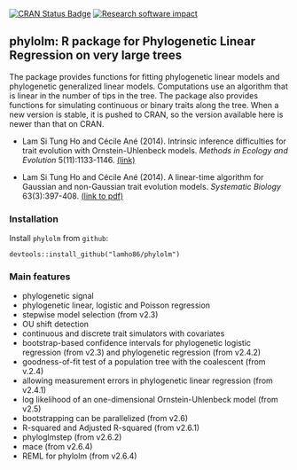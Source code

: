 [![CRAN Status Badge](http://www.r-pkg.org/badges/version/phylolm)](https://CRAN.R-project.org/package=phylolm)
[![Research software impact](http://depsy.org/api/package/cran/phylolm/badge.svg)](http://depsy.org/package/r/phylolm)

## phylolm: R package for Phylogenetic Linear Regression on very large trees

The package provides functions for fitting phylogenetic linear models and phylogenetic generalized linear models. 
Computations use an algorithm that is linear in the number of tips in the tree. 
The package also provides functions for simulating continuous or binary traits along the tree.
When a new version is stable, it is pushed to CRAN, so the version available here is newer than that on CRAN.

- Lam Si Tung Ho and Cécile Ané (2014). 
Intrinsic inference difficulties for trait evolution with Ornstein-Uhlenbeck models. 
*Methods in Ecology and Evolution* 5(11):1133-1146. 
[(link)](http://onlinelibrary.wiley.com/doi/10.1111/2041-210X.12285/abstract)

- Lam Si Tung Ho and Cécile Ané (2014). 
A linear-time algorithm for Gaussian and non-Gaussian trait evolution models. 
*Systematic Biology* 63(3):397-408.
[(link to pdf)](https://academic.oup.com/sysbio/article/63/3/397/1649891)

### Installation
Install `phylolm` from `github`:
```{r}
devtools::install_github("lamho86/phylolm")
```

### Main features

- phylogenetic signal
- phylogenetic linear, logistic and Poisson regression
- stepwise model selection (from v2.3)
- OU shift detection
- continuous and discrete trait simulators with covariates
- bootstrap-based confidence intervals for phylogenetic logistic regression (from v2.3)
  and phylogenetic regression (from v2.4.2)
- goodness-of-fit test of a population tree with the coalescent (from v.2.4)
- allowing measurement errors in phylogenetic linear regression (from v2.4.1)
- log likelihood of an one-dimensional Ornstein-Uhlenbeck model (from v2.5)
- bootstrapping can be parallelized (from v2.6)
- R-squared and Adjusted R-squared (from v2.6.1)
- phyloglmstep (from v2.6.2)
- mace (from v2.6.4)
- REML for phylolm (from v2.6.4)

